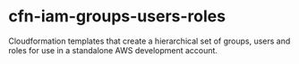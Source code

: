 # cfn-iam-groups-users-roles
Cloudformation templates that create a hierarchical set of groups, users and roles for use in a standalone AWS development account.
